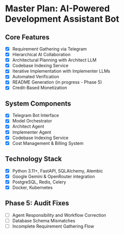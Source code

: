 # Master Plan: AI-Powered Development Assistant Bot

## Core Features
- [x] Requirement Gathering via Telegram
- [x] Hierarchical AI Collaboration
- [x] Architectural Planning with Architect LLM
- [x] Codebase Indexing Service
- [x] Iterative Implementation with Implementer LLMs
- [x] Automated Verification
- [x] README Generation (in progress - Phase 5)
- [x] Credit-Based Monetization

## System Components
- [x] Telegram Bot Interface
- [x] Model Orchestrator
- [x] Architect Agent
- [x] Implementer Agent
- [x] Codebase Indexing Service
- [x] Cost Management & Billing System

## Technology Stack
- [x] Python 3.11+, FastAPI, SQLAlchemy, Alembic
- [x] Google Gemini & OpenRouter integration
- [x] PostgreSQL, Redis, Celery
- [x] Docker, Kubernetes

## Phase 5: Audit Fixes
- [ ] Agent Responsibility and Workflow Correction
- [ ] Database Schema Mismatches
- [ ] Incomplete Requirement Gathering Flow
